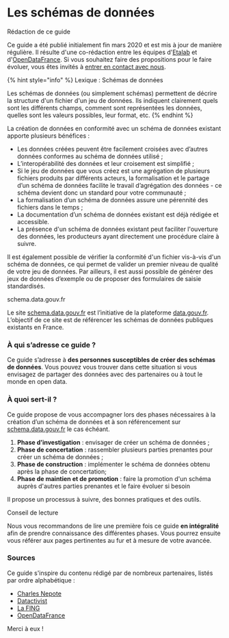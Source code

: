 # Les schémas de données

Rédaction de ce guide

Ce guide a été publié initialement fin mars 2020 et est mis à jour de manière régulière. Il résulte d'une co-rédaction entre les équipes d'[Etalab](https://www.etalab.gouv.fr/) et d'[OpenDataFrance](https://www.opendatafrance.net/). Si vous souhaitez faire des propositions pour le faire évoluer, vous êtes invités à [entrer en contact avec nous](https://etalab.gouv.fr/contact).





{% hint style="info" %}
Lexique : Schémas de données

Les schémas de données (ou simplement schémas) permettent de décrire la structure d'un fichier d'un jeu de données. Ils indiquent clairement quels sont les différents champs, comment sont représentées les données, quelles sont les valeurs possibles, leur format, etc.
{% endhint %}

La création de données en conformité avec un schéma de données existant apporte plusieurs bénéfices :

* Les données créées peuvent être facilement croisées avec d’autres données conformes au schéma de données utilisé ;
* L’interopérabilité des données et leur croisement est simplifié ;
* Si le jeu de données que vous créez est une agrégation de plusieurs fichiers produits par différents acteurs, la formalisation et le partage d’un schéma de données facilite le travail d’agrégation des données - ce schéma devient donc un standard pour votre communauté ;
* La formalisation d’un schéma de données assure une pérennité des fichiers dans le temps ;
* La documentation d’un schéma de données existant est déjà rédigée et accessible.
* La présence d'un schéma de données existant peut faciliter l'ouverture des données, les producteurs ayant directement une procédure claire à suivre.

Il est également possible de vérifier la conformité d'un fichier vis-à-vis d'un schéma de données, ce qui permet de valider un premier niveau de qualité de votre jeu de données. Par ailleurs, il est aussi possible de générer des jeux de données d’exemple ou de proposer des formulaires de saisie standardisés.

schema.data.gouv.fr

Le site [schema.data.gouv.fr](https://schema.data.gouv.fr/) est l’initiative de la plateforme [data.gouv.fr](https://data.gouv.fr/). L’objectif de ce site est de référencer les schémas de données publiques existants en France.

### À qui s’adresse ce guide ? <a href="#a-qui-s-adresse-ce-guide" id="a-qui-s-adresse-ce-guide"></a>

Ce guide s’adresse à **des personnes susceptibles de créer des schémas de données**. Vous pouvez vous trouver dans cette situation si vous envisagez de partager des données avec des partenaires ou à tout le monde en open data.

### À quoi sert-il ? <a href="#a-quoi-sert-il" id="a-quoi-sert-il"></a>

Ce guide propose de vous accompagner lors des phases nécessaires à la création d’un schéma de données et à son référencement sur [schema.data.gouv.fr](https://schema.data.gouv.fr/) le cas échéant.

1. **Phase d’investigation** : envisager de créer un schéma de données ;
2. **Phase de concertation** : rassembler plusieurs parties prenantes pour créer un schéma de données ;
3. **Phase de construction** : implémenter le schéma de données obtenu après la phase de concertation;
4. **Phase de maintien et de promotion** : faire la promotion d'un schéma auprès d'autres parties prenantes et le faire évoluer si besoin

Il propose un processus à suivre, des bonnes pratiques et des outils.

Conseil de lecture

Nous vous recommandons de lire une première fois ce guide **en intégralité** afin de prendre connaissance des différentes phases. Vous pourrez ensuite vous référer aux pages pertinentes au fur et à mesure de votre avancée.

### Sources <a href="#sources" id="sources"></a>

Ce guide s'inspire du contenu rédigé par de nombreux partenaires, listés par ordre alphabétique :

* [Charles Nepote](https://twitter.com/charlesnepote)
* [Datactivist](https://datactivist.coop/)
* [La FING](https://fing.org/)
* [OpenDataFrance](http://www.opendatafrance.net/)

Merci à eux !





